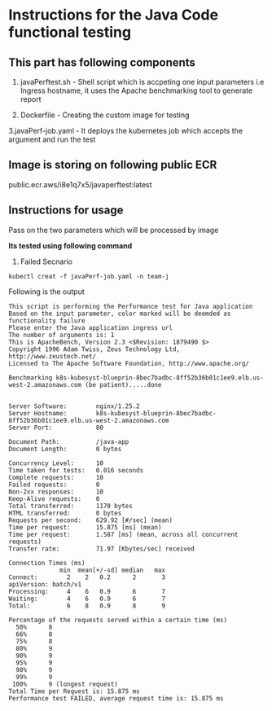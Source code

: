 # Instructions for the Java Code functional testing

## This part has following components

1. javaPerftest.sh - Shell script which is accpeting one input parameters i.e Ingress hostname, it uses the Apache benchmarking tool to generate report

2. Dockerfile - Creating the custom image for testing

3.javaPerf-job.yaml - It deploys the kubernetes job which accepts the argument and run the test

## Image is storing on following public ECR
public.ecr.aws/i8e1q7x5/javaperftest:latest


## Instructions for usage 

Pass on the two parameters which will be processed by image

**Its tested using following command**

1. Failed Secnario

```
kubectl creat -f javaPerf-job.yaml -n team-j
```

Following is the output

```
This script is performing the Performance test for Java application
Based on the input parameter, color marked will be deemded as functionality failure
Please enter the Java application ingress url
The number of arguments is: 1
This is ApacheBench, Version 2.3 <$Revision: 1879490 $>
Copyright 1996 Adam Twiss, Zeus Technology Ltd, http://www.zeustech.net/
Licensed to The Apache Software Foundation, http://www.apache.org/

Benchmarking k8s-kubesyst-blueprin-8bec7badbc-8ff52b36b01c1ee9.elb.us-west-2.amazonaws.com (be patient).....done


Server Software:        nginx/1.25.2
Server Hostname:        k8s-kubesyst-blueprin-8bec7badbc-8ff52b36b01c1ee9.elb.us-west-2.amazonaws.com
Server Port:            80

Document Path:          /java-app
Document Length:        0 bytes

Concurrency Level:      10
Time taken for tests:   0.016 seconds
Complete requests:      10
Failed requests:        0
Non-2xx responses:      10
Keep-Alive requests:    0
Total transferred:      1170 bytes
HTML transferred:       0 bytes
Requests per second:    629.92 [#/sec] (mean)
Time per request:       15.875 [ms] (mean)
Time per request:       1.587 [ms] (mean, across all concurrent requests)
Transfer rate:          71.97 [Kbytes/sec] received

Connection Times (ms)
              min  mean[+/-sd] median   max
Connect:        2    2   0.2      2       3
apiVersion: batch/v1
Processing:     4    6   0.9      6       7
Waiting:        4    6   0.9      6       7
Total:          6    8   0.9      8       9

Percentage of the requests served within a certain time (ms)
  50%      8
  66%      8
  75%      8
  80%      9
  90%      9
  95%      9
  98%      9
  99%      9
 100%      9 (longest request)
Total Time per Request is: 15.875 ms
Performance test FAILED, average request time is: 15.875 ms
```

